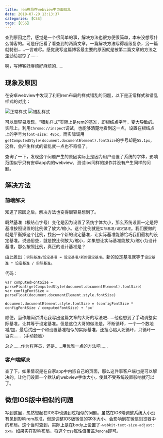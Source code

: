 ```yaml
---
title: rem布局在webview中页面错乱
date: 2018-07-20 13:13:37
categories: [CSS]
tags: [CSS]
---
```


查到原因之后，感觉是一个很简单的事，解决方法也很方便很简单，本来没想写什么博客的。可是仔细看了看查到的两篇文章，一篇解决方法写得超级复杂，另一篇就特别……一言难尽。感觉我写这篇博客最主要的原因就是被第二篇文章的方法之差劲给震惊了……

啊，写博客好麻烦好麻烦的……

## 现象及原因

在安卓webview中发现了利用rem布局的样式错乱的问题，以下是正常样式和错乱样式的对比：

![正常样式](/images/rem-webview-right.png)
![错乱样式](/images/rem-webview-error.png)

可以很容易发现，“错乱样式”实际上是rem的基准，即根结点字号，变大导致的。实际上，利用`Chrome://inspect`调试，也能够清楚地看到这一点，设置在根结点上的字号为`font-size: 48px`，而实际调用`getComputedStyle(document.documentElement).fontSize`的字号却是`55.1px`，这样，会产生样式的错乱就一点也不奇怪了。

查询了一下，发现这个问题产生的原因实际上是因为用户设置了系统的字体，影响范围似乎只有安卓app内的webview，测试ios同样的操作并没有产生同样的问题。

## 解决方法

### 前端解决

知道了原因之后，解决方法也变得很容易想到了。

既然基准（根结点字号）变化是因为设置了系统字体大小，那么系统设置一定是将基准按照设置的比例做了放大/缩小。这个比例就是`实际基准/设定基准`。我们要做的就是平衡掉这个比例，找出一个新的设定基准，让实际基准能够恰巧我们最初的设定基准。说通俗些，就是按比例放大/缩小，如果想让实际基准能放大/缩小为设计基准，那么按照比例，真正的设计基准是？

由此推出：`实际基准/设定基准 = 设定基准/新的设定基准`。新的设定基准就等于`设定基准 * 设定基准 / 实际基准`。

<!-- more -->

代码：

```
var computedFontSize = parseFloat(getComputedStyle(document.documentElement).fontSize)
var configFontSize = parseFloat(document.documentElement.style.fontSize)

document.documentElement.style.fontSize = (configFontSize * configFontSize / computedFontSize) + 'px'
```

顺便，当作趣闻讲讲让我写出这篇文章的大哥的写法吧……他也想到了手动调整实际基准，让其等于设定基准。但是这位大哥的做法是，不断循环，一个一个数地减/加，最后试出一个和设置基准相似的实际基准，还担心陷入死循环，只循环一百次……（手动捂脸）

总之……作为程序员，还是……用优雅一点的方法吧……

### 客户端解决

查了下，如果情况是在自家app中内嵌自己的页面，那么这件事客户端也是可以解决的。让他们设置一个默认的webview字体大小，使其不受系统设置影响就可以了。

## 微信IOS版中相似的问题

写到这里，忽然想起在IOS中也遇到过相似的问题。虽然在IOS端调整系统大小没有见到影响rem基准，但是调整IOS版微信的字体大小，会影响到在微信浏览器中的布局。这个当时查到，实际上是在body上设置了`-webkit-text-size-adjust: xx%`。如果实在影响布局，将这个css属性值覆盖为`none`即可。
